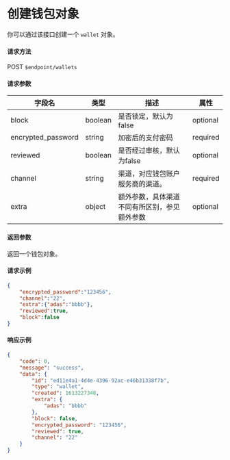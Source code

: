 # 创建钱包对象

你可以通过该接口创建一个 `wallet` 对象。

#### 请求方法

POST `$endpoint/wallets`

#### 请求参数

| 字段名         | 类型        | 描述                                                         | 属性          |
| -------------- | ----------- | ------------------------------------------------------------ | ------------- |
| block | boolean | 是否锁定，默认为false | optional |
| encrypted_password | string | 加密后的支付密码 | required |
| reviewed | boolean | 是否经过审核，默认为false | optional |
| channel | string | 渠道，对应钱包账户服务商的渠道。 | required |
| extra           | object      | 额外参数，具体渠道不同有所区别，参见额外参数                 | optional      |

#### 返回参数

返回一个钱包对象。

#### 请求示例
```json
{
    "encrypted_password":"123456",
    "channel":"22",
    "extra":{"adas":"bbbb"},
    "reviewed":true,
    "block":false
}
```

#### 响应示例

```json
{
    "code": 0,
    "message": "success",
    "data": {
        "id": "ed11e4a1-4d4e-4396-92ac-e46b31338f7b",
        "type": "wallet",
        "created": 1613227348,
        "extra": {
            "adas": "bbbb"
        },
        "block": false,
        "encrypted_password": "123456",
        "reviewed": true,
        "channel": "22"
    }
}
```
